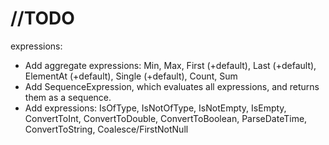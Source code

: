 # //TODO
expressions:
- Add aggregate expressions: Min, Max, First (+default), Last (+default), ElementAt (+default), Single (+default), Count, Sum
- Add SequenceExpression, which evaluates all expressions, and returns them as a sequence.
- Add expressions: IsOfType, IsNotOfType, IsNotEmpty, IsEmpty, ConvertToInt, ConvertToDouble, ConvertToBoolean, ParseDateTime, ConvertToString, Coalesce/FirstNotNull